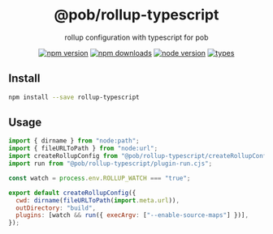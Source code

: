<h1 align="center">
  @pob/rollup-typescript
</h1>

<p align="center">
  rollup configuration with typescript for pob
</p>

<p align="center">
  <a href="https://npmjs.org/package/@pob/rollup-typescript"><img src="https://img.shields.io/npm/v/@pob/rollup-typescript.svg?style=flat-square" alt="npm version"></a>
  <a href="https://npmjs.org/package/@pob/rollup-typescript"><img src="https://img.shields.io/npm/dw/@pob/rollup-typescript.svg?style=flat-square" alt="npm downloads"></a>
  <a href="https://npmjs.org/package/@pob/rollup-typescript"><img src="https://img.shields.io/node/v/@pob/rollup-typescript.svg?style=flat-square" alt="node version"></a>
  <a href="https://npmjs.org/package/@pob/rollup-typescript"><img src="https://img.shields.io/npm/types/@pob/rollup-typescript.svg?style=flat-square" alt="types"></a>
</p>

## Install

```bash
npm install --save rollup-typescript
```

## Usage

```js
import { dirname } from "node:path";
import { fileURLToPath } from "node:url";
import createRollupConfig from "@pob/rollup-typescript/createRollupConfig.js";
import run from "@pob/rollup-typescript/plugin-run.cjs";

const watch = process.env.ROLLUP_WATCH === "true";

export default createRollupConfig({
  cwd: dirname(fileURLToPath(import.meta.url)),
  outDirectory: "build",
  plugins: [watch && run({ execArgv: ["--enable-source-maps"] })],
});
```
